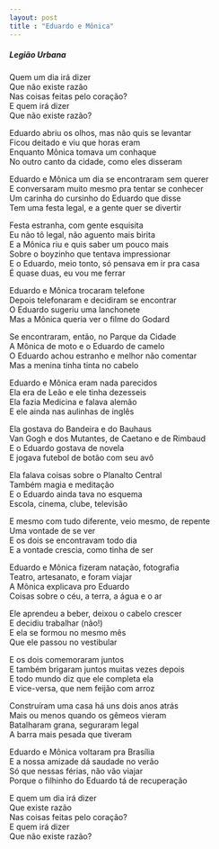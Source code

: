 ```yaml
---
layout: post
title : "Eduardo e Mônica" 
---
```


##### Legião Urbana

Quem um dia irá dizer<br>
Que não existe razão<br>
Nas coisas feitas pelo coração?<br>
E quem irá dizer<br>
Que não existe razão?<br>

Eduardo abriu os olhos, mas não quis se levantar<br>
Ficou deitado e viu que horas eram<br>
Enquanto Mônica tomava um conhaque<br>
No outro canto da cidade, como eles disseram<br>

Eduardo e Mônica um dia se encontraram sem querer<br>
E conversaram muito mesmo pra tentar se conhecer<br>
Um carinha do cursinho do Eduardo que disse<br>
Tem uma festa legal, e a gente quer se divertir<br>

Festa estranha, com gente esquisita<br>
Eu não tô legal, não aguento mais birita<br>
E a Mônica riu e quis saber um pouco mais<br>
Sobre o boyzinho que tentava impressionar<br>
E o Eduardo, meio tonto, só pensava em ir pra casa<br>
É quase duas, eu vou me ferrar<br>

Eduardo e Mônica trocaram telefone<br>
Depois telefonaram e decidiram se encontrar<br>
O Eduardo sugeriu uma lanchonete<br>
Mas a Mônica queria ver o filme do Godard<br>

Se encontraram, então, no Parque da Cidade<br>
A Mônica de moto e o Eduardo de camelo<br>
O Eduardo achou estranho e melhor não comentar<br>
Mas a menina tinha tinta no cabelo<br>

Eduardo e Mônica eram nada parecidos<br>
Ela era de Leão e ele tinha dezesseis<br>
Ela fazia Medicina e falava alemão<br>
E ele ainda nas aulinhas de inglês<br>

Ela gostava do Bandeira e do Bauhaus<br>
Van Gogh e dos Mutantes, de Caetano e de Rimbaud<br>
E o Eduardo gostava de novela<br>
E jogava futebol de botão com seu avô<br>

Ela falava coisas sobre o Planalto Central<br>
Também magia e meditação<br>
E o Eduardo ainda tava no esquema<br>
Escola, cinema, clube, televisão<br>

E mesmo com tudo diferente, veio mesmo, de repente<br>
Uma vontade de se ver<br>
E os dois se encontravam todo dia<br>
E a vontade crescia, como tinha de ser<br>

Eduardo e Mônica fizeram natação, fotografia<br>
Teatro, artesanato, e foram viajar<br>
A Mônica explicava pro Eduardo<br>
Coisas sobre o céu, a terra, a água e o ar<br>

Ele aprendeu a beber, deixou o cabelo crescer<br>
E decidiu trabalhar (não!)<br>
E ela se formou no mesmo mês<br>
Que ele passou no vestibular<br>

E os dois comemoraram juntos<br>
E também brigaram juntos muitas vezes depois<br>
E todo mundo diz que ele completa ela<br>
E vice-versa, que nem feijão com arroz<br>

Construíram uma casa há uns dois anos atrás<br>
Mais ou menos quando os gêmeos vieram<br>
Batalharam grana, seguraram legal<br>
A barra mais pesada que tiveram<br>

Eduardo e Mônica voltaram pra Brasília<br>
E a nossa amizade dá saudade no verão<br>
Só que nessas férias, não vão viajar<br>
Porque o filhinho do Eduardo tá de recuperação<br>

E quem um dia irá dizer<br>
Que existe razão<br>
Nas coisas feitas pelo coração?<br>
E quem irá dizer<br>
Que não existe razão?<br>
